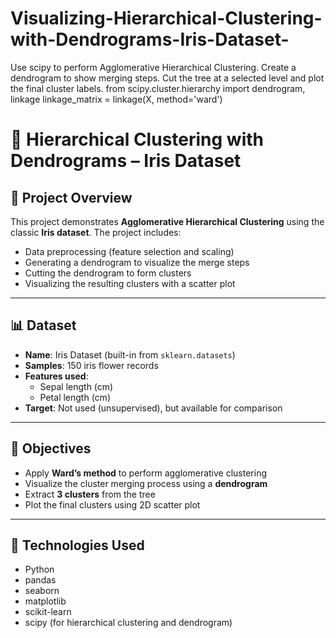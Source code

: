 # Visualizing-Hierarchical-Clustering-with-Dendrograms-Iris-Dataset-
Use scipy to perform Agglomerative Hierarchical Clustering. Create a dendrogram to show merging steps. Cut the tree at a selected level and plot the final cluster labels. from scipy.cluster.hierarchy import dendrogram, linkage linkage_matrix = linkage(X, method='ward')

# 🌿 Hierarchical Clustering with Dendrograms – Iris Dataset

## 📘 Project Overview

This project demonstrates **Agglomerative Hierarchical Clustering** using the classic **Iris dataset**. The project includes:

- Data preprocessing (feature selection and scaling)
- Generating a dendrogram to visualize the merge steps
- Cutting the dendrogram to form clusters
- Visualizing the resulting clusters with a scatter plot

---

## 📊 Dataset

- **Name**: Iris Dataset (built-in from `sklearn.datasets`)
- **Samples**: 150 iris flower records
- **Features used**:
  - Sepal length (cm)
  - Petal length (cm)
- **Target**: Not used (unsupervised), but available for comparison

---

## 📌 Objectives

- Apply **Ward’s method** to perform agglomerative clustering
- Visualize the cluster merging process using a **dendrogram**
- Extract **3 clusters** from the tree
- Plot the final clusters using 2D scatter plot

---

## 🧰 Technologies Used

- Python
- pandas
- seaborn
- matplotlib
- scikit-learn
- scipy (for hierarchical clustering and dendrogram)
